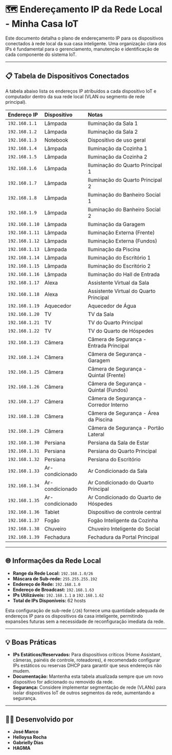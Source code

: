 # 🗺️ Endereçamento IP da Rede Local - Minha Casa IoT

Este documento detalha o plano de endereçamento IP para os dispositivos conectados à rede local da sua casa inteligente. Uma organização clara dos IPs é fundamental para o gerenciamento, manutenção e identificação de cada componente do sistema IoT.

---

## 📋 Tabela de Dispositivos Conectados

A tabela abaixo lista os endereços IP atribuídos a cada dispositivo IoT e computador dentro da sua rede local (VLAN ou segmento de rede principal).

| Endereço IP     | Dispositivo       | Notas                                                                                                                                                                                                                                            |
| :-------------- | :---------------- | :--------------------------------------------------------------------------------------------------------------------------------------------------------------------------------------------------------------------------------------- |
| `192.168.1.1`   | Lâmpada           | Iluminação da Sala 1                                                                                                                                                                                                                     |
| `192.168.1.2`   | Lâmpada           | Iluminação da Sala 2                                                                                                                                                                                                                     |
| `192.168.1.3`   | Notebook          | Dispositivo de uso geral                                                                                                                                                                                                                 |
| `192.168.1.4`   | Lâmpada           | Iluminação da Cozinha 1                                                                                                                                                                                                                  |
| `192.168.1.5`   | Lâmpada           | Iluminação da Cozinha 2                                                                                                                                                                                                                  |
| `192.168.1.6`   | Lâmpada           | Iluminação do Quarto Principal 1                                                                                                                                                                                                         |
| `192.168.1.7`   | Lâmpada           | Iluminação do Quarto Principal 2                                                                                                                                                                                                         |
| `192.168.1.8`   | Lâmpada           | Iluminação do Banheiro Social 1                                                                                                                                                                                                          |
| `192.168.1.9`   | Lâmpada           | Iluminação do Banheiro Social 2                                                                                                                                                                                                          |
| `192.168.1.10`  | Lâmpada           | Iluminação da Garagem                                                                                                                                                                                                                    |
| `192.168.1.11`  | Lâmpada           | Iluminação Externa (Frente)                                                                                                                                                                                                              |
| `192.168.1.12`  | Lâmpada           | Iluminação Externa (Fundos)                                                                                                                                                                                                              |
| `192.168.1.13`  | Lâmpada           | Iluminação da Piscina                                                                                                                                                                                                                    |
| `192.168.1.14`  | Lâmpada           | Iluminação do Escritório 1                                                                                                                                                                                                               |
| `192.168.1.15`  | Lâmpada           | Iluminação do Escritório 2                                                                                                                                                                                                               |
| `192.168.1.16`  | Lâmpada           | Iluminação do Hall de Entrada                                                                                                                                                                                                            |
| `192.168.1.17`  | Alexa             | Assistente Virtual da Sala                                                                                                                                                                                                               |
| `192.168.1.18`  | Alexa             | Assistente Virtual do Quarto Principal                                                                                                                                                                                                   |
| `192.168.1.19`  | Aquecedor         | Aquecedor de Água                                                                                                                                                                                                                        |
| `192.168.1.20`  | TV                | TV da Sala                                                                                                                                                                                                                               |
| `192.168.1.21`  | TV                | TV do Quarto Principal                                                                                                                                                                                                                   |
| `192.168.1.22`  | TV                | TV do Quarto de Hóspedes                                                                                                                                                                                                                 |
| `192.168.1.23`  | Câmera            | Câmera de Segurança - Entrada Principal                                                                                                                                                                                                  |
| `192.168.1.24`  | Câmera            | Câmera de Segurança - Garagem                                                                                                                                                                                                            |
| `192.168.1.25`  | Câmera            | Câmera de Segurança - Quintal (Frente)                                                                                                                                                                                                   |
| `192.168.1.26`  | Câmera            | Câmera de Segurança - Quintal (Fundos)                                                                                                                                                                                                   |
| `192.168.1.27`  | Câmera            | Câmera de Segurança - Corredor Interno                                                                                                                                                                                                   |
| `192.168.1.28`  | Câmera            | Câmera de Segurança - Área da Piscina                                                                                                                                                                                                    |
| `192.168.1.29`  | Câmera            | Câmera de Segurança - Portão Lateral                                                                                                                                                                                                     |
| `192.168.1.30`  | Persiana          | Persiana da Sala de Estar                                                                                                                                                                                                                |
| `192.168.1.31`  | Persiana          | Persiana do Quarto Principal                                                                                                                                                                                                             |
| `192.168.1.32`  | Persiana          | Persiana do Escritório                                                                                                                                                                                                                   |
| `192.168.1.33`  | Ar-condicionado   | Ar Condicionado da Sala                                                                                                                                                                                                                  |
| `192.168.1.34`  | Ar-condicionado   | Ar Condicionado do Quarto Principal                                                                                                                                                                                                      |
| `192.168.1.35`  | Ar-condicionado   | Ar Condicionado do Quarto de Hóspedes                                                                                                                                                                                                    |
| `192.168.1.36`  | Tablet            | Dispositivo de controle central                                                                                                                                                                                                          |
| `192.168.1.37`  | Fogão            | Fogão Inteligente da Cozinha                                                                                                                                                                                                          |
| `192.168.1.38`  | Chuveiro            | Chuveiro Inteligente do Social                                                                                                                                                                                                      |
| `192.168.1.39`  | Fechadura            | Fechadura da Portal Principal                                                                                                                                                                                                          |

---

## 🌐 Informações da Rede Local

* **Range da Rede Local:** `192.168.1.0/26`
* **Máscara de Sub-rede:** `255.255.255.192`
* **Endereço de Rede:** `192.168.1.0`
* **Endereço de Broadcast:** `192.168.1.63`
* **IPs Utilizáveis:** `192.168.1.1` a `192.168.1.62`
* **Total de IPs Disponíveis:** 62 hosts

Esta configuração de sub-rede (`/26`) fornece uma quantidade adequada de endereços IP para os dispositivos da casa inteligente, permitindo expansões futuras sem a necessidade de reconfiguração imediata da rede.

---

## 💡 Boas Práticas

* **IPs Estáticos/Reservados:** Para dispositivos críticos (Home Assistant, câmeras, painéis de controle, roteadores), é recomendado configurar IPs estáticos ou reservas DHCP para garantir que seus endereços não mudem.
* **Documentação:** Mantenha esta tabela atualizada sempre que um novo dispositivo for adicionado ou removido da rede.
* **Segurança:** Considere implementar segmentação de rede (VLANs) para isolar dispositivos IoT de outros segmentos da rede, aumentando a segurança.

---

## 🧑‍💻 Desenvolvido por

* **José Marco**
* **Helloysa Rocha**
* **Gabrielly Dias**
* **HAGMA**
